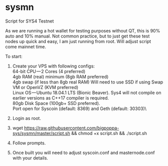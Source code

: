 # sysmn
Script for SYS4 Testnet

As we are running a hot wallet for testing purposes without QT, this is 90% auto and 10% manual. Not common practice, but to just get these test nodes up quick and easy, I am just running from root. Will adjust script come mainnet time.

To start:
1. Create your VPS with following configs:\
    64-bit CPU — 2 Cores (4 preferred)\
    4gb RAM (real) minimum (8gb RAM preferred)\
    4gb swap (if less than 8gb real RAM) Will need to use SSD if using Swap\
    VM or OpenVZ (KVM preferred)\
    Linux OS — Ubuntu 18.04.1 LTS (Bionic Beaver). Sys4 will not compile on earlier versions as C++17 compiler is required.\
    80gb Disk Space (100gb+ SSD preferred).\
    Port open for Syscoin (default: 8369) and Geth (default: 30303)\

2. Login as root.
3. wget https://raw.githubusercontent.com/bigpoppa-sys/sysmn/master/script.sh  && chmod +x script.sh && ./script.sh
6. Follow prompts.
7. Once built you will need to adjust syscoin.conf and masternode.conf with your details.
